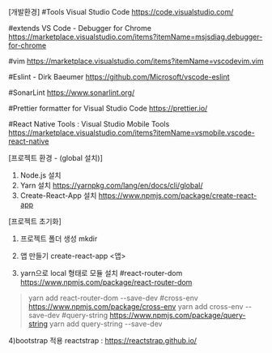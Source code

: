 [개발환경]
#Tools	Visual Studio Code
https://code.visualstudio.com/

#extends	VS Code - Debugger for Chrome
https://marketplace.visualstudio.com/items?itemName=msjsdiag.debugger-for-chrome

#vim
https://marketplace.visualstudio.com/items?itemName=vscodevim.vim

#Eslint - Dirk Baeumer
https://github.com/Microsoft/vscode-eslint

#SonarLint
https://www.sonarlint.org/

#Prettier formatter for Visual Studio Code
https://prettier.io/

#React Native Tools : Visual Studio Mobile Tools
https://marketplace.visualstudio.com/items?itemName=vsmobile.vscode-react-native

[프로젝트 환경 - (global 설치)]
1. Node.js 설치
2. Yarn 설치 https://yarnpkg.com/lang/en/docs/cli/global/
3. Create-React-App 설치 https://www.npmjs.com/package/create-react-app

[프로젝트 초기화]
1) 프로젝트 폴더 생성
mkdir

2) 앱 만들기
create-react-app <앱>

3) yarn으로 local 형태로 모듈 설치 
#react-router-dom https://www.npmjs.com/package/react-router-dom
>yarn add react-router-dom --save-dev
#cross-env  https://www.npmjs.com/package/cross-env
>yarn add cross-env --save-dev
#query-string https://www.npmjs.com/package/query-string
> yarn add query-string --save-dev

4)bootstrap 적용
reactstrap  : https://reactstrap.github.io/
